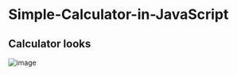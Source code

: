 # Simple-Calculator-in-JavaScript

## Calculator looks ##
![image](https://user-images.githubusercontent.com/75800571/186261795-bccb6120-728c-4a80-a7da-08cfe1ed4e28.png)
